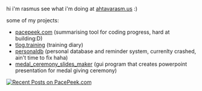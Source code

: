 hi i'm rasmus see what i'm doing at [ahtavarasm.us](https://ahtavarasm.us) :)

some of my projects:
- [pacepeek.com](https://pacepeek.com) (summarising tool for coding progress, hard at building:D)
- [tlog.training](https://github.com/ahtavarasmus/tlog) (training diary)
- [personaldb](https://github.com/ahtavarasmus/personaldb) (personal database and reminder system, currenlty crashed, ain't time to fix haha)
- [medal_ceremony_slides_maker](https://github.com/ahtavarasmus/medal_cerenomy_slides_maker) (gui program that creates powerpoint presentation for medal giving ceremony)


[![Recent Posts on PacePeek.com](https://pacepeek.ngrok.app/widget_svg/ahtavarasmus/3?fill_color=232626&stroke_color=0a8eb0&text_color=ffffff)](https://pacepeek.ngrok.app/ahtavarasmus)
